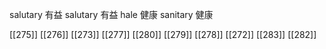 




salutary 有益
salutary 有益
hale 健康
sanitary 健康

[[275]]
[[276]]
[[273]]
[[277]]
[[280]]
[[279]]
[[278]]
[[272]]
[[283]]
[[282]]